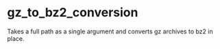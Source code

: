 # gz_to_bz2_conversion

Takes a full path as a single argument and converts gz archives to bz2 in place.
